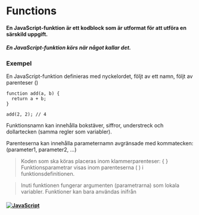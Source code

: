 # Functions

#### En JavaScript-funktion är ett kodblock som är utformat för att utföra en särskild uppgift.

##### En JavaScript-funktion körs när något kallar det.

### Exempel

En JavaScript-funktion definieras med nyckelordet, följt av ett namn, följt av parenteser ()

```
function add(a, b) {
  return a + b;
}

add(2, 2); // 4
```

Funktionsnamn kan innehålla bokstäver, siffror, understreck och dollartecken (samma regler som variabler).

Parenteserna kan innehålla parameternamn avgränsade med kommatecken:
(parameter1, parameter2, ...)

> Koden som ska köras placeras inom klammerparenteser: { }
> Funktionsparametrar visas inom parenteserna ( ) i funktionsdefinitionen.

> Inuti funktionen fungerar argumenten (parametrarna) som lokala variabler.
> Funktioner kan bara användas inifrån

#### <a href="/README.md">![JavaScript](https://img.shields.io/badge/JavaScript-⬅️-332c00?style=for-the-badge&logo=JavaScript)</a>
